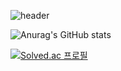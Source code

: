 ![header](https://capsule-render.vercel.app/api?type=rounded&color=f7f5f5&height=300&section=header&text=Joonas%20GitHub&fontSize=90)

![Anurag's GitHub stats](https://github-readme-stats.vercel.app/api?username=KHJune99&show_icons=true&theme=dracula)

[![Solved.ac
프로필](http://mazassumnida.wtf/api/v2/generate_badge?boj=eoeksgkswlq)](https://solved.ac/eoeksgkswlq/)  
